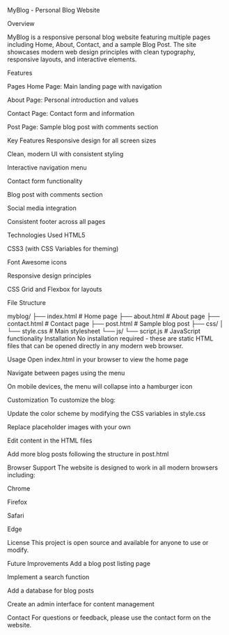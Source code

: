 MyBlog - Personal Blog Website

Overview

MyBlog is a responsive personal blog website featuring multiple pages including Home, About, Contact, and a sample Blog Post. The site showcases modern web design principles with clean typography, responsive layouts, and interactive elements.

Features

Pages
Home Page: Main landing page with navigation

About Page: Personal introduction and values

Contact Page: Contact form and information

Post Page: Sample blog post with comments section

Key Features
Responsive design for all screen sizes

Clean, modern UI with consistent styling

Interactive navigation menu

Contact form functionality

Blog post with comments section

Social media integration

Consistent footer across all pages

Technologies Used
HTML5

CSS3 (with CSS Variables for theming)

Font Awesome icons

Responsive design principles

CSS Grid and Flexbox for layouts

File Structure


myblog/
├── index.html          # Home page
├── about.html          # About page
├── contact.html        # Contact page
├── post.html           # Sample blog post
├── css/
│   └── style.css       # Main stylesheet
└── js/
    └── script.js       # JavaScript functionality
Installation
No installation required - these are static HTML files that can be opened directly in any modern web browser.

Usage
Open index.html in your browser to view the home page

Navigate between pages using the menu

On mobile devices, the menu will collapse into a hamburger icon

Customization
To customize the blog:

Update the color scheme by modifying the CSS variables in style.css

Replace placeholder images with your own

Edit content in the HTML files

Add more blog posts following the structure in post.html

Browser Support
The website is designed to work in all modern browsers including:

Chrome

Firefox

Safari

Edge

License
This project is open source and available for anyone to use or modify.

Future Improvements
Add a blog post listing page

Implement a search function

Add a database for blog posts

Create an admin interface for content management

Contact
For questions or feedback, please use the contact form on the website.
